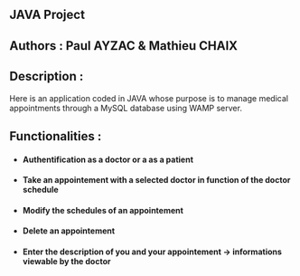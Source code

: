 ## JAVA Project 
## Authors : Paul AYZAC & Mathieu CHAIX
## Description :
Here is an application coded in JAVA whose purpose is to manage medical appointments through a MySQL database using WAMP server.
## Functionalities :
* #### Authentification as a doctor or a as a patient 
* #### Take an appointement with a selected doctor in function of the doctor schedule
* #### Modify the schedules of an appointement
* #### Delete an appointement
* #### Enter the description of you and your appointement -> informations viewable by the doctor 


